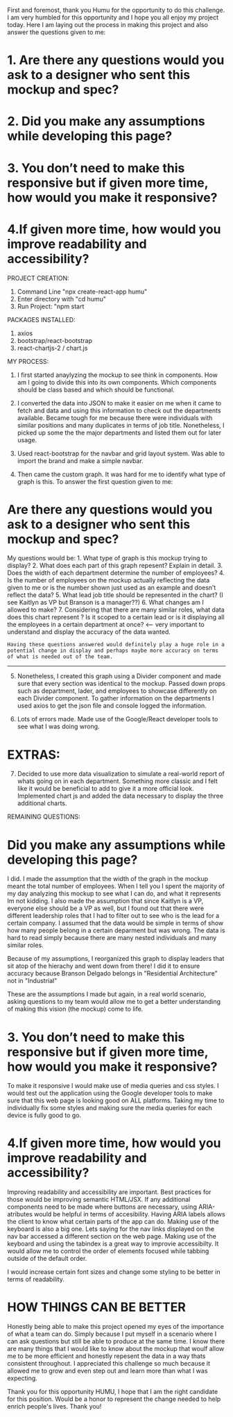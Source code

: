 First and foremost, thank you Humu for the opportunity to do this challenge. I am very humbled for this opportunity and I hope you all enjoy my project today. Here I am laying out the process in making this project and also answer the questions given to me: 

# 1. Are there any questions would you ask to a designer who sent this mockup and spec?
# 2. Did you make any assumptions while developing this page?
# 3. You don’t need to make this responsive but if given more time, how would you make it responsive?
# 4.If given more time, how would you improve readability and accessibility?


PROJECT CREATION: 
1. Command Line "npx create-react-app humu"
2. Enter directory with "cd humu"
3. Run Project: "npm start


PACKAGES INSTALLED: 
1. axios
2. bootstrap/react-bootstrap
3. react-chartjs-2 / chart.js

MY PROCESS: 
1. I first started anaylyzing the mockup to see think in components. How am I going to divide this into its own components. Which components should be class based and which should be functional. 

2. I converted the data into JSON to make it easier on me when it came to fetch and data and using this information to check out the departments available. Became tough for me because there were individuals with similar positions and many duplicates in terms of job title. Nonetheless, I picked up some the the major departments and listed them out for later usage. 

3. Used react-bootstrap for the navbar and grid layout system. Was able to import the brand and make a simple navbar.

4. Then came the custom graph. It was hard for me to identify what type of graph is this. To answer the first question given to me: 

# Are there any questions would you ask to a designer who sent this mockup and spec?

My questions would be: 
    1. What type of graph is this mockup trying to display?
    2. What does each part of this graph repesent? Explain in detail.
    3. Does the width of each department determine the number of employees? 
    4. Is the number of employees on the mockup actually reflecting the data given to me or is the number shown just used as an example and doesn’t reflect the data? 
    5. What lead job title should be represented in the chart? (I see Kaitlyn as VP but Branson is a manager??)
    6. What changes am I allowed to make?
    7. Considering that there are many similar roles, what data does this chart represent ? Is it scoped to a certain lead or is it displaying all the employees in a certain department at once? <-- very important to understand and display the accuracy of the data wanted. 

    Having these questions answered would definitely play a huge role in a potential change in display and perhaps maybe more accuracy on terms of what is needed out of the team. 

--------------------------------------------------------------------------------------

5. Nonetheless, I created this graph using a Divider component and made sure that every section was identical to the mockup. Passed down props such as department, lader, and employees to showcase differently on each Divider component. To gather information on the departments I used axios to get the json file and console logged the information. 

6. Lots of errors made. Made use of the Google/React developer tools to see what I was doing wrong. 


# EXTRAS:

7. Decided to use more data visualization to simulate a real-world report of whats going on in each department. Something more classic and I felt like it would be beneficial to add to give it a more official look. Implemented chart js and added the data necessary to display the three additional charts. 


REMAINING QUESTIONS:

# Did you make any assumptions while developing this page?


I did. I made the assumption that the width of the graph in the mockup meant the total number of employees. When I tell you I spent the majority of my day analyzing this mockup to see what I can do, and what it represents Im not kidding. I also made the assumption that since Kaitlyn is a VP, everyone else should be a VP as well, but I found out that there were different leadership roles that I had to filter out to see who is the lead for a certain company. I assumed that the data would be simple in terms of show how many people belong in a certain deparment but was wrong. The data is hard to read simply because there are many nested individuals and many similar roles. 

Because of my assumptions, I reorganized this graph to display leaders that sit atop of the hierachy and went down from there! I did it to ensure accuracy because Branson Delgado belongs in "Residential Architecture" not in "Industrial"

These are the assumptions I made but again, in a real world scenario, asking questions to my team would allow me to get a better understanding of making this vision (the mockup) come to life.



# 3. You don’t need to make this responsive but if given more time, how would you make it responsive?

To make it responsive I would make use of media queries and css styles. I would test out the application using the Google developer tools to make sure that this web page is looking good on ALL platforms. Taking my time to individually fix some styles and making sure the media queries for each device is fully good to go.


# 4.If given more time, how would you improve readability and accessibility?

Improving readability and accessibility are important. Best practices for those would be improving semantic HTML/JSX. If any additional components need to be made where buttons are necessary, using ARIA-atributes would be helpful in terms of accesibility. Having ARIA labels allows the client to know what certain parts of the app can do. Making use of the keyboard is also a big one. Lets saying for the nav links displayed on the nav bar accessed a different section on the web page. Making use of the keyboard and using the tabindex is a great way to improvie accessibilty. 
It would allow me to control the order of elements focused while tabbing outside of the default order. 

I would increase certain font sizes and change some styling to be better in terms of readability.



# HOW THINGS CAN BE BETTER

Honestly being able to make this project opened my eyes of the importance of what a team can do. Simply because I put myself in a scenario where I can ask questions but still be able to produce at the same time. I know there are many things that I would like to know about the mockup that woulf allow me to be more efficient and honestly repesent the data in a way thats consistent throughout. I appreciated this challenge so much because it allowed me to grow and even step out and learn more than what I was expecting.

Thank you for this opportunity HUMU, I hope that I am the right candidate for this position. Would be a honor to represent the change needed to help enrich people's lives. Thank you!
